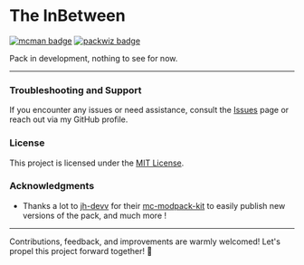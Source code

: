 # The InBetween

[![mcman badge](https://img.shields.io/badge/uses-mcman-7e56c2?logo=github)](https://github.com/ParadigmMC/mcman)
[![packwiz badge](https://img.shields.io/badge/uses-packwiz-ab47bd?logo=github)](https://github.com/packwiz/packwiz)

Pack in development, nothing to see for now.

---

### Troubleshooting and Support

If you encounter any issues or need assistance, consult the [Issues](https://github.com/Conquerix/mc-modpack-kit/issues) page or reach out via my GitHub profile.

### License

This project is licensed under the [MIT License](LICENSE).

### Acknowledgments

- Thanks a lot to [jh-devv](https://github.com/jh-devv) for their [mc-modpack-kit](https://github.com/jh-devv/mc-modpack-kit) to easily publish new versions of the pack, and much more !

---

Contributions, feedback, and improvements are warmly welcomed! Let's propel this project forward together! 🚀
